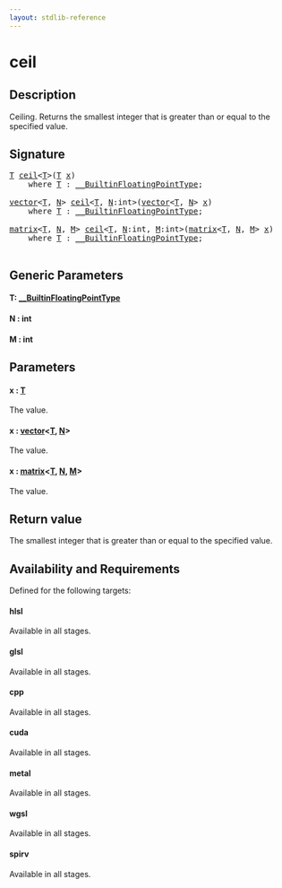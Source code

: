 ```yaml
---
layout: stdlib-reference
---
```


# ceil

## Description

Ceiling. Returns the smallest integer that is greater than or equal to the specified value.



## Signature 

<pre>
<a href="ceil.html#typeparam-T" class="code_type">T</a> <a href="ceil.html">ceil</a>&lt;<a href="ceil.html#typeparam-T" class="code_type">T</a>&gt;(<a href="ceil.html#typeparam-T" class="code_type">T</a> <a href="ceil.html#decl-x" class="code_param">x</a>)
    <span class='code_keyword'>where</span> <a href="ceil.html#typeparam-T" class="code_type">T</a> : <a href="../interfaces/0_builtinfloatingpointtype-029hm/index.html" class="code_type">__BuiltinFloatingPointType</a>;

<a href="../types/vector/index.html" class="code_type">vector</a>&lt;<a href="ceil.html#typeparam-T" class="code_type">T</a>, <a href="ceil.html#decl-N" class="code_var">N</a>&gt; <a href="ceil.html">ceil</a>&lt;<a href="ceil.html#typeparam-T" class="code_type">T</a>, <a href="ceil.html#decl-N" class="code_var">N</a>:<span class="code_keyword">int</span>&gt;(<a href="../types/vector/index.html" class="code_type">vector</a>&lt;<a href="ceil.html#typeparam-T" class="code_type">T</a>, <a href="ceil.html#decl-N" class="code_var">N</a>&gt; <a href="ceil.html#decl-x" class="code_param">x</a>)
    <span class='code_keyword'>where</span> <a href="ceil.html#typeparam-T" class="code_type">T</a> : <a href="../interfaces/0_builtinfloatingpointtype-029hm/index.html" class="code_type">__BuiltinFloatingPointType</a>;

<a href="../types/matrix/index.html" class="code_type">matrix</a>&lt;<a href="ceil.html#typeparam-T" class="code_type">T</a>, <a href="ceil.html#decl-N" class="code_var">N</a>, <a href="ceil.html#decl-M" class="code_var">M</a>&gt; <a href="ceil.html">ceil</a>&lt;<a href="ceil.html#typeparam-T" class="code_type">T</a>, <a href="ceil.html#decl-N" class="code_var">N</a>:<span class="code_keyword">int</span>, <a href="ceil.html#decl-M" class="code_var">M</a>:<span class="code_keyword">int</span>&gt;(<a href="../types/matrix/index.html" class="code_type">matrix</a>&lt;<a href="ceil.html#typeparam-T" class="code_type">T</a>, <a href="ceil.html#decl-N" class="code_var">N</a>, <a href="ceil.html#decl-M" class="code_var">M</a>&gt; <a href="ceil.html#decl-x" class="code_param">x</a>)
    <span class='code_keyword'>where</span> <a href="ceil.html#typeparam-T" class="code_type">T</a> : <a href="../interfaces/0_builtinfloatingpointtype-029hm/index.html" class="code_type">__BuiltinFloatingPointType</a>;

</pre>

## Generic Parameters

####  <a id="typeparam-T"></a>T: [\_\_BuiltinFloatingPointType](../interfaces/0_builtinfloatingpointtype-029hm/index.html)
####  <a id="decl-N"></a>N  : int
####  <a id="decl-M"></a>M  : int

## Parameters

####  <a id="decl-x"></a>x  : [T](ceil.html#typeparam-T)
The value.

####  <a id="decl-x"></a>x  : [vector](../types/vector/index.html)\<[T](../types/vector/index.html#typeparam-T), [N](../types/vector/index.html#decl-N)\>
The value.

####  <a id="decl-x"></a>x  : [matrix](../types/matrix/index.html)\<[T](../types/matrix/t-0.html), [N](../types/matrix/index.html#decl-N), [M](../types/matrix/index.html#decl-M)\>
The value.


## Return value
The smallest integer that is greater than or equal to the specified value.


## Availability and Requirements

Defined for the following targets:

#### hlsl
Available in all stages.

#### glsl
Available in all stages.

#### cpp
Available in all stages.

#### cuda
Available in all stages.

#### metal
Available in all stages.

#### wgsl
Available in all stages.

#### spirv
Available in all stages.




